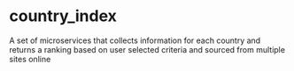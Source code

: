 # country_index
A set of microservices that collects information for each country and returns a ranking based on user selected criteria and sourced from multiple sites online
